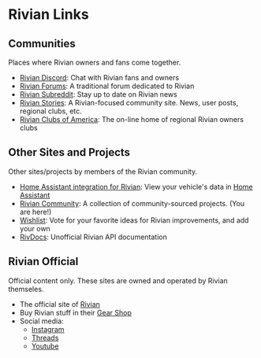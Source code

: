 # Rivian Links

## Communities

Places where Rivian owners and fans come together.

- [Rivian Discord](https://discord.gg/JjQjSxv3ND):
  Chat with Rivian fans and owners
- [Rivian Forums](https://rivianforums.com):
  A traditional forum dedicated to Rivian
- [Rivian Subreddit](https://reddit.com/r/rivian):
  Stay up to date on Rivian news
- [Rivian Stories](https://s00n.rivianstories.com/):
  A Rivian-focused community site. News, user posts, regional clubs, etc.
- [Rivian Clubs of America](https://www.rivianclubs.org):
  The on-line home of regional Rivian owners clubs


## Other Sites and Projects

Other sites/projects by members of the Rivian community.

- [Home Assistant integration for Rivian](https://github.com/bretterer/home-assistant-rivian):
  View your vehicle's data in [Home Assistant](https://www.home-assistant.io)
- [Rivian Community](https://github.com/rivian-community):
  A collection of community-sourced projects. (You are here!)
- [Wishlist](https://rivian.software/wishlist/):
  Vote for your favorite ideas for Rivian improvements, and add your own
- [RivDocs](https://rivian-api.kaedenb.org): Unofficial Rivian API documentation


## Rivian Official

Official content only. These sites are owned and operated by Rivian themseles.

- The official site of [Rivian](https://rivian.com)
- Buy Rivian stuff in their [Gear Shop](https://rivian.com/gear-shop)
- Social media:
  - [Instagram](http://instagram.com/rivianofficial)
  - [Threads](https://www.threads.net/@rivianofficial)
  - [Youtube](https://www.youtube.com/c/RivianOfficial)
